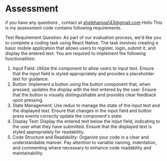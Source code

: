 # Assessment
if you have any questions , contact at sheikhaniqa143@gmail.com
Hello This is my assessment code contains following requirements.

Test Requirement Question:
As part of our evaluation process, we'd like you to complete a coding task using React Native.
The task involves creating a basic mobile application that allows users to register, login, submit it,
and display the entered text. You are required to implement the following functionalities:
1. Input Field: Utilize the component to allow users to input text. Ensure that the input field
is styled appropriately and provides a placeholder text for guidance.
2. Button: Implement a button using the button component that, when pressed, updates
the display with the text entered by the user. Ensure that the button is visually
distinguishable and provides clear feedback upon pressing.
3. State Management: Use redux to manage the state of the input text and the displayed
text. Ensure that changes in the input field and button press events correctly update the
component's state.
4. Display Text: Display the entered text below the input field, indicating to the user what
they have submitted. Ensure that the displayed text is styled appropriately for readability.
5. Code Structure and Readability: Organize your code in a clear and understandable
manner. Pay attention to variable naming, indentation, and commenting where necessary
to enhance code readability and maintainability.




 
